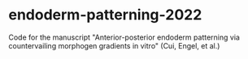 # endoderm-patterning-2022
Code for the manuscript "Anterior-posterior endoderm patterning via countervailing morphogen gradients in vitro" (Cui, Engel, et al.)

